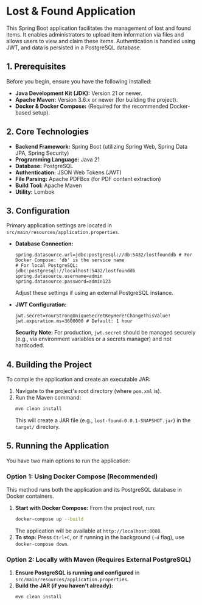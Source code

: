 # Lost & Found Application

This Spring Boot application facilitates the management of lost and found items. It enables administrators to upload item information via files and allows users to view and claim these items. Authentication is handled using JWT, and data is persisted in a PostgreSQL database.

## 1. Prerequisites

Before you begin, ensure you have the following installed:

*   **Java Development Kit (JDK):** Version 21 or newer.
*   **Apache Maven:** Version 3.6.x or newer (for building the project).
*   **Docker & Docker Compose:** (Required for the recommended Docker-based setup).

## 2. Core Technologies

*   **Backend Framework:** Spring Boot (utilizing Spring Web, Spring Data JPA, Spring Security)
*   **Programming Language:** Java 21
*   **Database:** PostgreSQL
*   **Authentication:** JSON Web Tokens (JWT)
*   **File Parsing:** Apache PDFBox (for PDF content extraction)
*   **Build Tool:** Apache Maven
*   **Utility:** Lombok

## 3. Configuration

Primary application settings are located in `src/main/resources/application.properties`.

*   **Database Connection:**
    ```properties
    spring.datasource.url=jdbc:postgresql://db:5432/lostfounddb # For Docker Compose: 'db' is the service name
    # For local PostgreSQL: jdbc:postgresql://localhost:5432/lostfounddb
    spring.datasource.username=admin
    spring.datasource.password=admin123
    ```
    Adjust these settings if using an external PostgreSQL instance.

*   **JWT Configuration:**
    ```properties
    jwt.secret=YourStrongUniqueSecretKeyHere!ChangeThisValue!
    jwt.expiration.ms=3600000 # Default: 1 hour
    ```
    **Security Note:** For production, `jwt.secret` should be managed securely (e.g., via environment variables or a secrets manager) and not hardcoded.

## 4. Building the Project

To compile the application and create an executable JAR:

1.  Navigate to the project's root directory (where `pom.xml` is).
2.  Run the Maven command:
    ```bash
    mvn clean install
    ```
    This will create a JAR file (e.g., `lost-found-0.0.1-SNAPSHOT.jar`) in the `target/` directory.

## 5. Running the Application

You have two main options to run the application:

### Option 1: Using Docker Compose (Recommended)

This method runs both the application and its PostgreSQL database in Docker containers.

1.  **Start with Docker Compose:**
    From the project root, run:
    ```bash
    docker-compose up --build
    ```
    The application will be available at `http://localhost:8080`.
2. **To stop:** Press `Ctrl+C`, or if running in the background (`-d` flag), use `docker-compose down`.

### Option 2: Locally with Maven (Requires External PostgreSQL)

1.  **Ensure PostgreSQL is running and configured** in `src/main/resources/application.properties`.
2.  **Build the JAR (if you haven't already):**
    ```bash
    mvn clean install
    ```